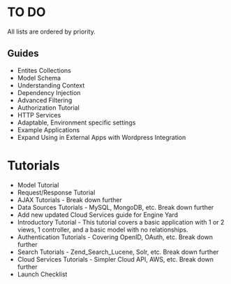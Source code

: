 # TO DO

All lists are ordered by priority.

## Guides

- Entites Collections
- Model Schema
- Understanding Context
- Dependency Injection
- Advanced Filtering
- Authorization Tutorial
- HTTP Services
- Adaptable, Environment specific settings
- Example Applications
- Expand Using in External Apps with Wordpress Integration

# Tutorials

- Model Tutorial
- Request/Response Tutorial
- AJAX Tutorials - Break down further
- Data Sources Tutorials - MySQL, MongoDB, etc. Break down further
- Add new updated Cloud Services guide for Engine Yard 
- Introductory Tutorial - This tutorial covers a basic application with 1 or 2 views, 1 controller, and a basic model with no relationships.
- Authentication Tutorials - Covering OpenID, OAuth, etc. Break down further
- Search Tutorials - Zend_Search_Lucene, Solr, etc. Break down further
- Cloud Services Tutorials - Simpler Cloud API, AWS, etc. Break down further
- Launch Checklist


